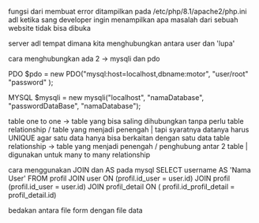 fungsi dari membuat error ditampilkan pada /etc/php/8.1/apache2/php.ini adl ketika sang developer ingin menampilkan apa masalah dari sebuah website tidak bisa dibuka

server adl tempat dimana kita menghubungkan antara user dan 'lupa'






cara menghubungkan ada 2 -> mysqli dan pdo

PDO
$pdo = new PDO("mysql:host=localhost,dbname:motor", "user/root" "password" );

MYSQL
$mysqli = new mysqli("localhost", "namaDatabase", "passwordDataBase", "namaDatabase");

table one to one -> table yang bisa saling dihubungkan tanpa perlu table relationship / table yang menjadi penengah | tapi syaratnya datanya harus UNIQUE agar satu data hanya bisa berkaitan dengan satu data
table relationship -> table yang menjadi penengah / penghubung antar 2 table | digunakan untuk many to many relationship


cara menggunakan JOIN dan AS pada mysql
SELECT username AS 'Nama User' FROM profil JOIN user ON (profil.id_user = user.id) JOIN profil (profil.id_user = user.id) JOIN profil_detail ON ( profil.id_profil_detail = profil_detail.id)

bedakan antara file form dengan file data

